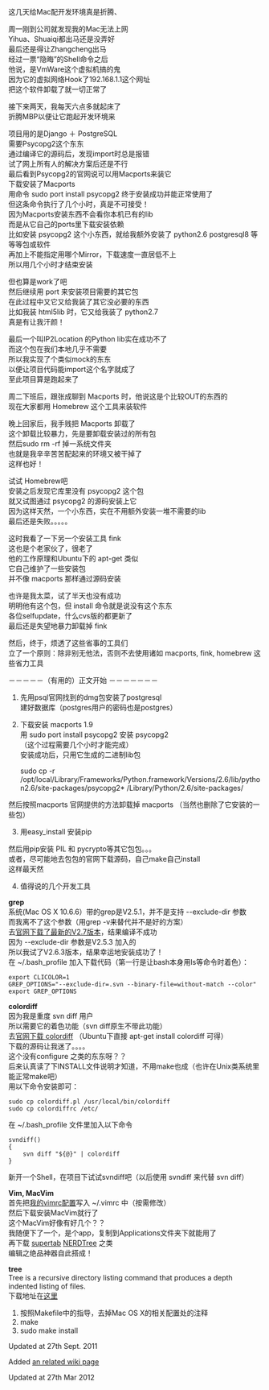 这几天给Mac配开发环境真是折腾、  

周一刚到公司就发现我的Mac无法上网  
Yihua、Shuaiqi都出马还是没弄好  
最后还是得让Zhangcheng出马  
经过一票“隐晦”的Shell命令之后  
他说，是VmWare这个虚拟机搞的鬼  
因为它的虚拟网络Hook了192.168.1.1这个网址  
把这个软件卸载了就一切正常了  

接下来两天，我每天六点多就起床了  
折腾MBP以便让它跑起开发环境来  

项目用的是Django ＋ PostgreSQL  
需要Psycopg2这个东东  
通过编译它的源码后，发现import时总是报错  
试了网上所有人的解决方案后还是不行  
最后看到Psycopg2的官网说可以用Macports来装它  
下载安装了Macports  
用命令 sudo port install psycopg2 终于安装成功并能正常使用了  
但这条命令执行了几个小时，真是不可接受！  
因为Macports安装东西不会看你本机已有的lib  
而是从它自己的ports里下载安装依赖  
比如安装 psycopg2 这个小东西，就给我额外安装了 python2.6 postgresql8 等等等包或软件  
再加上不能指定用哪个Mirror，下载速度一直居低不上  
所以用几个小时才结束安装  

但也算是work了吧  
然后继续用 port 来安装项目需要的其它包  
在此过程中又它又给我装了其它没必要的东西  
比如我装 html5lib 时，它又给我装了 python2.7  
真是有让我汗颜！  

最后一个叫IP2Location 的Python lib实在成功不了  
而这个包在我们本地几乎不需要  
所以我实现了个类似mock的东东  
以便让项目代码能import这个名字就成了  
至此项目算是跑起来了  

周二下班后，跟张成聊到 Macports 时，他说这是个比较OUT的东西的  
现在大家都用 Homebrew 这个工具来装软件  

晚上回家后，我手贱把 Macports 卸载了  
这个卸载比较暴力，先是要卸载安装过的所有包  
然后sudo rm -rf 掉一系统文件夹  
也就是我辛辛苦苦配起来的环境又被干掉了  
这样也好！  

试试 Homebrew吧  
安装之后发现它库里没有 psycopg2 这个包  
就又试图通过 psycopg2 的源码安装上它  
因为这样天然，一个小东西，实在不用额外安装一堆不需要的lib  
最后还是失败。。。。。  

这时我看了一下另一个安装工具 fink  
这也是个老家伙了，很老了  
他的工作原理和Ubuntu下的 apt-get 类似  
它自己维护了一些安装包  
并不像 macports 那样通过源码安装  

也许是我太菜，试了半天也没有成功  
明明他有这个包，但 install 命令就是说没有这个东东  
各位selfupdate，什么cvs版的都更新了  
最后还是失望地暴力卸载掉 fink  

然后，终于，烦透了这些省事的工具们  
立了一个原则：除非别无他法，否则不去使用诸如 macports, fink, homebrew 这些省力工具  


－－－－－（有用的）正文开始 －－－－－－－

1) 先用psql官网找到的dmg包安装了postgresql  
建好数据库（postgres用户的密码也是postgres）  

2) 下载安装 macports 1.9   
用 sudo port install psycopg2 安装 psycopg2  
（这个过程需要几个小时才能完成）  
安装成功后，只用它生成的二进制lib包  

    sudo cp -r /opt/local/Library/Frameworks/Python.framework/Versions/2.6/lib/python2.6/site-packages/psycopg2* /Library/Python/2.6/site-packages/

然后按照macports 官网提供的方法卸载掉 macports （当然也删除了它安装的一些包）

3) 用easy_install 安装pip  

然后用pip安装 PIL 和 pycrypto等其它包包。。。  
或者，尽可能地去包包的官网下载源码，自己make自己install  
这样最天然  

4) 值得说的几个开发工具  

<b>grep</b>  
系统(Mac OS X 10.6.6）带的grep是V2.5.1，并不是支持 --exclude-dir 参数  
而我离不了这个参数（用grep -v来替代并不是好的方案）  
去<a href="http://ftp.gnu.org/gnu/grep/">官网下载了最新的V2.7版本</a>，结果编译不成功  
因为 --exclude-dir 参数是V2.5.3 加入的  
所以我试了V2.6.3版本，结果幸运地安装成功了！  
在 ~/.bash_profile 加入下载代码（第一行是让bash本身用ls等命令时着色）：  

    export CLICOLOR=1
    GREP_OPTIONS="--exclude-dir=.svn --binary-file=without-match --color"
    export GREP_OPTIONS


<b>colordiff</b>  
因为我是重度 svn diff 用户  
所以需要它的着色功能（svn diff原生不带此功能）  
去<a href="http://colordiff.sourceforge.net/">官网下载 colordiff</a> （Ubuntu下直接 apt-get install colordiff 可得）  
下载的源码让我迷了。。。。  
这个没有configure 之类的东东呀？？  
后来认真读了下INSTALL文件说明才知道，不用make也成（也许在Unix类系统里能正常make吧）  
用以下命令安装即可：  

    sudo cp colordiff.pl /usr/local/bin/colordiff
    sudo cp colordiffrc /etc/

在 ~/.bash_profile 文件里加入以下命令

    svndiff()
    {
        svn diff "${@}" | colordiff
    }

新开一个Shell，在项目下试试svndiff吧（以后使用 svndiff 来代替 svn diff）

<b>Vim, MacVim</b>  
首先把<a href="/article/1/">我的vimrc配置</a>写入 ~/.vimrc 中（按需修改）  
然后下载安装MacVim就行了  
这个MacVim好像有好几个？？  
我随便下了一个，是个app，复制到Applications文件夹下就能用了  
再下载 <a href="http://www.vim.org/scripts/script.php?script_id=182">supertab</a> <a href="http://www.vim.org/scripts/script.php?script_id=1658">NERDTree</a> 之类  
编辑之绝品神器自此搭成！  

<b>tree</b>  
Tree is a recursive directory listing command that produces a depth indented listing of files.  
下载地址在<a href="http://mama.indstate.edu/users/ice/tree/">这里</a>  

1. 按照Makefile中的指导，去掉Mac OS X的相关配置处的注释  
2. make  
3. sudo make install  

Updated at 27th Sept. 2011

Added [an related wiki page](/wiki/228/)

Updated at 27th Mar 2012
